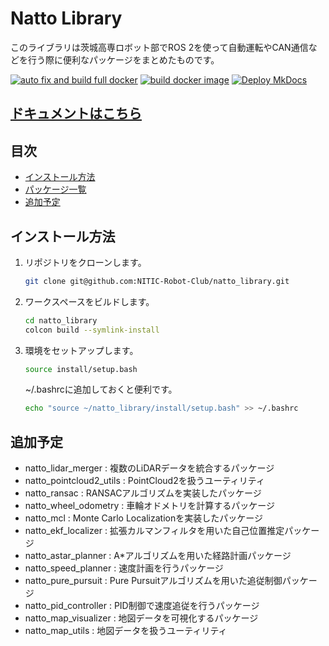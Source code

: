 # Natto Library
このライブラリは茨城高専ロボット部でROS 2を使って自動運転やCAN通信などを行う際に便利なパッケージをまとめたものです。

[![auto fix and build full docker](https://github.com/NITIC-Robot-Club/natto_library/actions/workflows/autofix_build.yaml/badge.svg)](https://github.com/NITIC-Robot-Club/natto_library/actions/workflows/autofix_build.yaml)
[![build docker image](https://github.com/NITIC-Robot-Club/natto_library/actions/workflows/docker_build.yaml/badge.svg)](https://github.com/NITIC-Robot-Club/natto_library/actions/workflows/docker_build.yaml)
[![Deploy MkDocs](https://github.com/NITIC-Robot-Club/natto_library/actions/workflows/mkdocs.yaml/badge.svg)](https://github.com/NITIC-Robot-Club/natto_library/actions/workflows/mkdocs.yaml)

## [ドキュメントはこちら](https://nitic-robot-club.github.io/natto_library/)

## 目次
- [インストール方法](#インストール方法)
- [パッケージ一覧](#パッケージ一覧)
- [追加予定](#追加予定)

## インストール方法
1. リポジトリをクローンします。
   ```bash
   git clone git@github.com:NITIC-Robot-Club/natto_library.git
   ```

2. ワークスペースをビルドします。
   ```bash
   cd natto_library
   colcon build --symlink-install
   ```
3. 環境をセットアップします。
   ```bash
   source install/setup.bash
   ```
   ~/.bashrcに追加しておくと便利です。
   ```bash
   echo "source ~/natto_library/install/setup.bash" >> ~/.bashrc
   ```

## 追加予定
- natto_lidar_merger : 複数のLiDARデータを統合するパッケージ
- natto_pointcloud2_utils : PointCloud2を扱うユーティリティ
- natto_ransac : RANSACアルゴリズムを実装したパッケージ
- natto_wheel_odometry : 車輪オドメトリを計算するパッケージ
- natto_mcl : Monte Carlo Localizationを実装したパッケージ
- natto_ekf_localizer : 拡張カルマンフィルタを用いた自己位置推定パッケージ
- natto_astar_planner : A*アルゴリズムを用いた経路計画パッケージ
- natto_speed_planner : 速度計画を行うパッケージ
- natto_pure_pursuit : Pure Pursuitアルゴリズムを用いた追従制御パッケージ
- natto_pid_controller : PID制御で速度追従を行うパッケージ
- natto_map_visualizer : 地図データを可視化するパッケージ
- natto_map_utils : 地図データを扱うユーティリティ